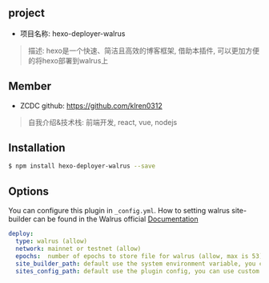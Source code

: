 ## project
- 项目名称: hexo-deployer-walrus
> 描述: hexo是一个快速、简洁且高效的博客框架, 借助本插件, 可以更加方便的将hexo部署到walrus上


## Member
- ZCDC  github: https://github.com/klren0312
> 自我介绍&技术栈: 前端开发, react, vue, nodejs 


## Installation

``` bash
$ npm install hexo-deployer-walrus --save
```

## Options
You can configure this plugin in `_config.yml`. How to setting walrus site-builder can be found in the Walrus official [Documentation](https://docs.wal.app/walrus-sites/intro.html/)

``` yaml
deploy:
  type: walrus (allow)
  network: mainnet or testnet (allow)
  epochs:  number of epochs to store file for walrus (allow, max is 53)
  site_builder_path: default use the system environment variable, you can use custom path
  sites_config_path: default use the plugin config, you can use custom path
```